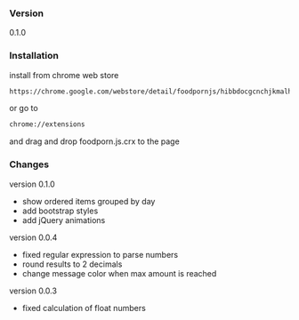 ### Version
0.1.0

### Installation

install from chrome web store

```sh
https://chrome.google.com/webstore/detail/foodpornjs/hibbdocgcnchjkmalhdddiacikhanndd?hl=en-US
```

or go to 
```sh
chrome://extensions
```
and drag and drop foodporn.js.crx to the page

### Changes

version 0.1.0

* show ordered items grouped by day
* add bootstrap styles
* add jQuery animations

version 0.0.4

* fixed regular expression to parse numbers
* round results to 2 decimals
* change message color when max amount is reached

version 0.0.3

* fixed calculation of float numbers